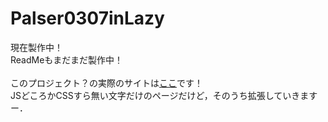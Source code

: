 # Palser0307inLazy
現在製作中！<br>
ReadMeもまだまだ製作中！<br>
<br>
このプロジェクト？の実際のサイトは[ここ](https://palser0307.github.io/Palser0307inLazy/)です！<br>
JSどころかCSSすら無い文字だけのページだけど，そのうち拡張していきますー．<br>

